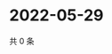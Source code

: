 # 2022-05-29

共 0 条

<!-- BEGIN WEIBO -->
<!-- 最后更新时间 Sun May 29 2022 09:22:56 GMT+0800 (China Standard Time) -->

<!-- END WEIBO -->
